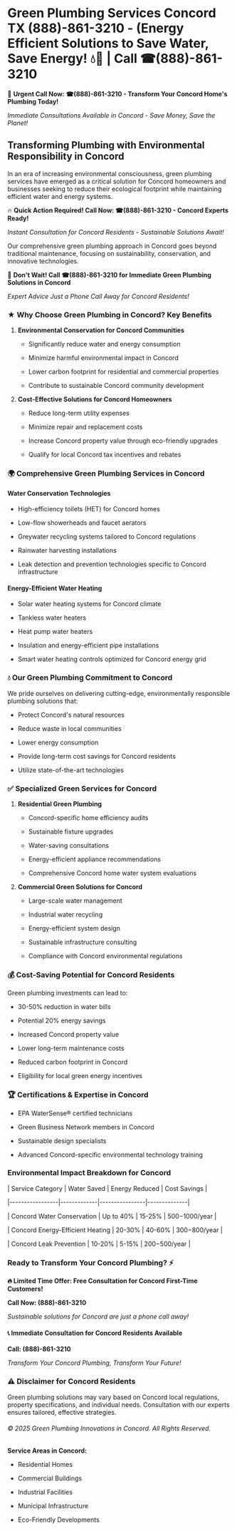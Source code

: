 # Green Plumbing Services Concord TX (888)-861-3210 - (Energy Efficient Solutions to Save Water, Save Energy! 💧🌿 | Call ☎(888)-861-3210

🚨 **Urgent Call Now: ☎(888)-861-3210 - Transform Your Concord Home's Plumbing Today!**
*Immediate Consultations Available in Concord - Save Money, Save the Planet!*

## Transforming Plumbing with Environmental Responsibility in Concord

In an era of increasing environmental consciousness, green plumbing services have emerged as a critical solution for Concord homeowners and businesses seeking to reduce their ecological footprint while maintaining efficient water and energy systems. 

🔥 **Quick Action Required! Call Now: ☎(888)-861-3210 - Concord Experts Ready!**
*Instant Consultation for Concord Residents - Sustainable Solutions Await!*

Our comprehensive green plumbing approach in Concord goes beyond traditional maintenance, focusing on sustainability, conservation, and innovative technologies.

🚨 **Don't Wait! Call ☎(888)-861-3210 for Immediate Green Plumbing Solutions in Concord**
*Expert Advice Just a Phone Call Away for Concord Residents!*

### ★ Why Choose Green Plumbing in Concord? Key Benefits

1. **Environmental Conservation for Concord Communities** 
   - Significantly reduce water and energy consumption
   - Minimize harmful environmental impact in Concord
   - Lower carbon footprint for residential and commercial properties
   - Contribute to sustainable Concord community development

2. **Cost-Effective Solutions for Concord Homeowners** 
   - Reduce long-term utility expenses
   - Minimize repair and replacement costs
   - Increase Concord property value through eco-friendly upgrades
   - Qualify for local Concord tax incentives and rebates

### 🌍 Comprehensive Green Plumbing Services in Concord

#### Water Conservation Technologies
- High-efficiency toilets (HET) for Concord homes
- Low-flow showerheads and faucet aerators
- Greywater recycling systems tailored to Concord regulations
- Rainwater harvesting installations
- Leak detection and prevention technologies specific to Concord infrastructure

#### Energy-Efficient Water Heating
- Solar water heating systems for Concord climate
- Tankless water heaters
- Heat pump water heaters
- Insulation and energy-efficient pipe installations
- Smart water heating controls optimized for Concord energy grid

### 💧 Our Green Plumbing Commitment to Concord

We pride ourselves on delivering cutting-edge, environmentally responsible plumbing solutions that:
- Protect Concord's natural resources
- Reduce waste in local communities
- Lower energy consumption
- Provide long-term cost savings for Concord residents
- Utilize state-of-the-art technologies

### ✅ Specialized Green Services for Concord

1. **Residential Green Plumbing**
   - Concord-specific home efficiency audits
   - Sustainable fixture upgrades
   - Water-saving consultations
   - Energy-efficient appliance recommendations
   - Comprehensive Concord home water system evaluations

2. **Commercial Green Solutions for Concord**
   - Large-scale water management
   - Industrial water recycling
   - Energy-efficient system design
   - Sustainable infrastructure consulting
   - Compliance with Concord environmental regulations

### 💰 Cost-Saving Potential for Concord Residents

Green plumbing investments can lead to:
- 30-50% reduction in water bills
- Potential 20% energy savings
- Increased Concord property value
- Lower long-term maintenance costs
- Reduced carbon footprint in Concord
- Eligibility for local green energy incentives

### 🏆 Certifications & Expertise in Concord

- EPA WaterSense® certified technicians
- Green Business Network members in Concord
- Sustainable design specialists
- Advanced Concord-specific environmental technology training

### Environmental Impact Breakdown for Concord

| Service Category | Water Saved | Energy Reduced | Cost Savings |
|-----------------|-------------|----------------|--------------|
| Concord Water Conservation | Up to 40% | 15-25% | $500-$1000/year |
| Concord Energy-Efficient Heating | 20-30% | 40-60% | $300-$800/year |
| Concord Leak Prevention | 10-20% | 5-15% | $200-$500/year |

### Ready to Transform Your Concord Plumbing? ⚡

**🔥 Limited Time Offer: Free Consultation for Concord First-Time Customers!**

**Call Now: (888)-861-3210**
*Sustainable solutions for Concord are just a phone call away!*

#### 📞 Immediate Consultation for Concord Residents Available

**Call: (888)-861-3210**
*Transform Your Concord Plumbing, Transform Your Future!*

### ⚠️ Disclaimer for Concord Residents

Green plumbing solutions may vary based on Concord local regulations, property specifications, and individual needs. Consultation with our experts ensures tailored, effective strategies.

###### © 2025 Green Plumbing Innovations in Concord. All Rights Reserved.

**Service Areas in Concord:** 
- Residential Homes
- Commercial Buildings
- Industrial Facilities
- Municipal Infrastructure
- Eco-Friendly Developments